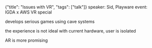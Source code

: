 {"title": "Issues with VR", "tags": ["talk"]}
speaker: Sid, Playware
event: IGDA x AWS VR special

develops serious games using cave systems

the experience is not ideal with current hardware, user is isolated

AR is more promising
